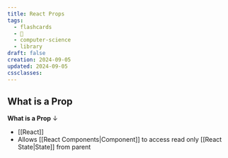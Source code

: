 ```yaml
---
title: React Props
tags:
  - flashcards
  - 🌱
  - computer-science
  - library
draft: false
creation: 2024-09-05
updated: 2024-09-05
cssclasses: 
---
```

## What is a Prop

**What is a Prop**
↓
- [[React]]
- Allows [[React Components|Component]] to access read only [[React State|State]] from parent
<!--SR:!2025-02-14,60,310--> 
